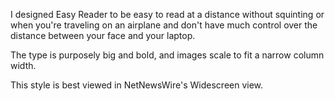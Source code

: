 I designed Easy Reader to be easy to read at a distance without squinting or when you're traveling on an airplane and don't have much control over the distance between your face and your laptop.

The type is purposely big and bold, and images scale to fit a narrow column width.

This style is best viewed in NetNewsWire's Widescreen view.